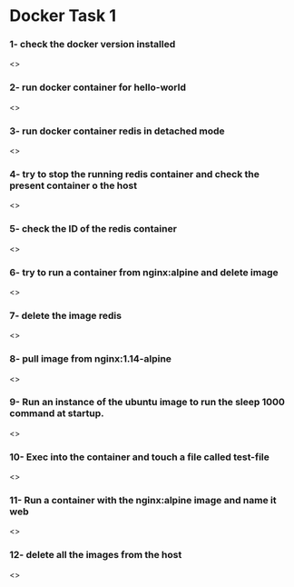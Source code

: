# Docker Task 1

### 1- check the docker version installed
<>
### 2- run docker container for hello-world
<>
### 3- run docker container redis in detached mode
<>
### 4- try to stop the running redis container and check the present container o the host
<>
### 5- check the ID of the redis container
<>
### 6- try to run a container from nginx:alpine and delete image
<>
### 7- delete the image redis
<>
### 8- pull image from nginx:1.14-alpine
<>
### 9- Run an instance of the ubuntu image to run the sleep 1000 command at startup.
<>
### 10- Exec into the container and touch a file called test-file
<>
### 11- Run a container with the nginx:alpine image and name it web
<>
### 12- delete all the images from the host
<>
